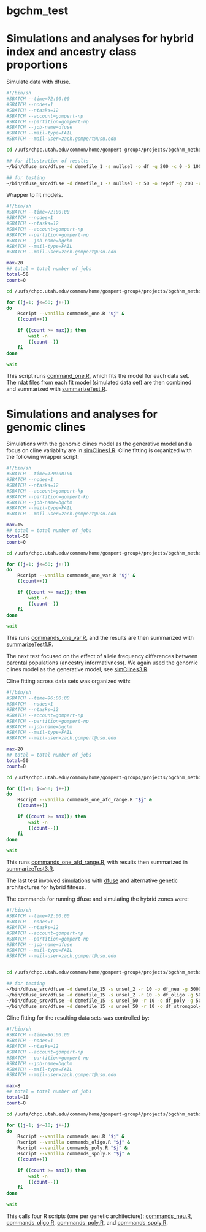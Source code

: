 # bgchm_test

# Simulations and analyses for hybrid index and ancestry class proportions
Simulate data with dfuse.
```bash
#!/bin/sh 
#SBATCH --time=72:00:00
#SBATCH --nodes=1
#SBATCH --ntasks=12
#SBATCH --account=gompert-np
#SBATCH --partition=gompert-np
#SBATCH --job-name=dfuse
#SBATCH --mail-type=FAIL
#SBATCH --mail-user=zach.gompert@usu.edu

cd /uufs/chpc.utah.edu/common/home/gompert-group4/projects/bgchhm_methods/hq_test

## for illustration of results
~/bin/dfuse_src/dfuse -d demefile_1 -s nullsel -o df -g 200 -c 0 -G 100 -m 0.1 -l 101

## for testing
~/bin/dfuse_src/dfuse -d demefile_1 -s nullsel -r 50 -o repdf -g 200 -c 0 -G 200 -m 0.1 -l 51
```

Wrapper to fit models.
```bash
#!/bin/sh 
#SBATCH --time=72:00:00
#SBATCH --nodes=1
#SBATCH --ntasks=12
#SBATCH --account=gompert-np
#SBATCH --partition=gompert-np
#SBATCH --job-name=bgchm
#SBATCH --mail-type=FAIL
#SBATCH --mail-user=zach.gompert@usu.edu

max=20
## total = total number of jobs
total=50
count=0

cd /uufs/chpc.utah.edu/common/home/gompert-group4/projects/bgchhm_methods/hq_test

for ((j=1; j<=50; j++))
do
    Rscript --vanilla commands_one.R "$j" &
    ((count++))

    if ((count >= max)); then
        wait -n
        ((count--))
    fi
done

wait
```
This script runs [command_one.R](commands_one.R), which fits the model for each data set. The rdat files from each fit model (simulated data set) are then combined and summarized with [summarizeTest.R](summarizeTest.R).


# Simulations and analyses for genomic clines
Simulations with the genomic clines model as the generative model and a focus on cline variablity are in [simClines1.R](simClines1.R). Cline fitting is organized with the following wrapper script:

```bash
#!/bin/sh 
#SBATCH --time=120:00:00
#SBATCH --nodes=1
#SBATCH --ntasks=12
#SBATCH --account=gompert-kp
#SBATCH --partition=gompert-kp
#SBATCH --job-name=bgchm
#SBATCH --mail-type=FAIL
#SBATCH --mail-user=zach.gompert@usu.edu

max=15
## total = total number of jobs
total=50
count=0

cd /uufs/chpc.utah.edu/common/home/gompert-group4/projects/bgchhm_methods/genomicl_test

for ((j=1; j<=50; j++))
do
    Rscript --vanilla commands_one_var.R "$j" &
    ((count++))

    if ((count >= max)); then
        wait -n
        ((count--))
    fi
done

wait
```

This runs [commands_one_var.R](commands_one_var.R), and the results are then summarized with [summarizeTest1.R](summarizeTest1.R).

The next test focused on the effect of allele frequency differences between parental populations (ancestry informativness). We again used the genomic clines model as the generative model, see [simClines3.R](simClines3.R).

Cline fitting across data sets was organized with:

```bash
#!/bin/sh 
#SBATCH --time=96:00:00
#SBATCH --nodes=1
#SBATCH --ntasks=12
#SBATCH --account=gompert-np
#SBATCH --partition=gompert-np
#SBATCH --job-name=bgchm
#SBATCH --mail-type=FAIL
#SBATCH --mail-user=zach.gompert@usu.edu

max=20
## total = total number of jobs
total=50
count=0

cd /uufs/chpc.utah.edu/common/home/gompert-group4/projects/bgchhm_methods/genomicl_test

for ((j=1; j<=50; j++))
do
    Rscript --vanilla commands_one_afd_range.R "$j" &
    ((count++))

    if ((count >= max)); then
        wait -n
        ((count--))
    fi
done

wait
```
This runs [commands_one_afd_range.R](commands_one_afd_range.R), with results then summarized in [summarizeTest3.R](summarizeTest3.R).

The last test involved simulations with [dfuse](https://cbuerkle.bitbucket.io/software/dfuse/) and alternative genetic architectures for hybrid fitness.

The commands for running dfuse and simulating the hybrid zones were:

```bash
#!/bin/sh 
#SBATCH --time=72:00:00
#SBATCH --nodes=1
#SBATCH --ntasks=12
#SBATCH --account=gompert-np
#SBATCH --partition=gompert-np
#SBATCH --job-name=dfuse
#SBATCH --mail-type=FAIL
#SBATCH --mail-user=zach.gompert@usu.edu


cd /uufs/chpc.utah.edu/common/home/gompert-group4/projects/bgchhm_methods/genomicl_test

## for testing
~/bin/dfuse_src/dfuse -d demefile_15 -s unsel_2 -r 10 -o df_neu -g 5000 -c 0 -G 1000 -m 0.05 -l 251 &
~/bin/dfuse_src/dfuse -d demefile_15 -s unsel_2 -r 10 -o df_oligo -g 5000 -c .3 -G 1000 -m 0.05 -l 251 & 
~/bin/dfuse_src/dfuse -d demefile_15 -s unsel_50 -r 10 -o df_poly -g 5000 -c .005 -G 1000 -m 0.05 -l 251 &
~/bin/dfuse_src/dfuse -d demefile_15 -s unsel_50 -r 10 -o df_strongpoly -g 5000 -c .01 -G 1000 -m 0.05 -l 251 &
```
Cline fitting for the resulting data sets was controlled by:

```bash
#!/bin/sh 
#SBATCH --time=96:00:00
#SBATCH --nodes=1
#SBATCH --ntasks=12
#SBATCH --account=gompert-np
#SBATCH --partition=gompert-np
#SBATCH --job-name=bgchm
#SBATCH --mail-type=FAIL
#SBATCH --mail-user=zach.gompert@usu.edu

max=8
## total = total number of jobs
total=10
count=0

cd /uufs/chpc.utah.edu/common/home/gompert-group4/projects/bgchhm_methods/genomicl_test

for ((j=1; j<=10; j++))
do
    Rscript --vanilla commands_neu.R "$j" &
    Rscript --vanilla commands_oligo.R "$j" &
    Rscript --vanilla commands_poly.R "$j" &
    Rscript --vanilla commands_spoly.R "$j" &
    ((count++))

    if ((count >= max)); then
        wait -n
        ((count--))
    fi
done

wait
```
This calls four R scripts (one per genetic architecture): [commands_neu.R](commands_neu.R), [commands_oligo.R](commands_oligo.R), [commands_poly.R](commands_poly.R), and [commands_spoly.R](commands_spoly.R).
